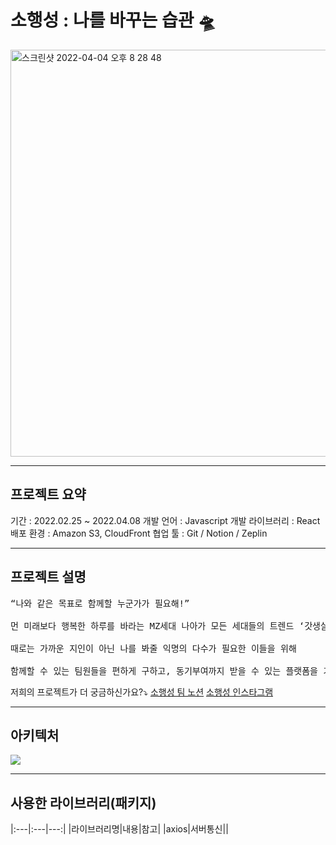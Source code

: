 # 소행성 : 나를 바꾸는 습관 🛸

<a harf="https://sohangsung.co.kr/" target="_blank"><img width="651" alt="스크린샷 2022-04-04 오후 8 28 48" src="https://user-images.githubusercontent.com/89513776/161534752-987d41bc-bf24-454f-82c1-acd042e628fc.png"></a>




<hr/>

## 프로젝트 요약

기간 :  2022.02.25 ~ 2022.04.08
개발 언어 : Javascript
개발 라이브러리 : React
배포 환경 : Amazon S3, CloudFront
협업 툴 : Git / Notion / Zeplin 

<hr/>

## 프로젝트 설명
<pre>“나와 같은 목표로 함께할 누군가가 필요해!”

먼 미래보다 행복한 하루를 바라는 MZ세대 나아가 모든 세대들의 트렌드 ‘갓생살기’

때로는 가까운 지인이 아닌 나를 봐줄 익명의 다수가 필요한 이들을 위해 

함께할 수 있는 팀원들을 편하게 구하고, 동기부여까지 받을 수 있는 플랫폼을 기획/제작하였습니다.</pre>

저희의 프로젝트가 더 궁금하신가요?⤵️
[소행성 팀 노션](https://sohaengseong.notion.site/232e061b559f46b3a5f9b38fcfaedb2b)
[소행성 인스타그램](https://www.instagram.com/sohangsung.official/?hl=ko)

<hr/>


## 아키텍처

<img src="https://apricot-tarsal-29a.notion.site/image/https%3A%2F%2Fs3-us-west-2.amazonaws.com%2Fsecure.notion-static.com%2F59c621b1-4a4b-4e85-8400-ecd509294f7d%2FUntitled.png?table=block&id=fa0c9fa2-8d0b-42a8-b032-c7cda177cdb0&spaceId=758b74dd-be75-47e6-8ad5-a4133966de3f&width=2000&userId=&cache=v2"/>

<hr/>


## 사용한 라이브러리(패키지)

|:---|:---|---:| 
|라이브러리명|내용|참고| 
|axios|서버통신|| 
